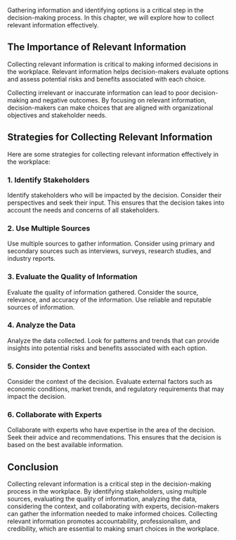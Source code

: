 
Gathering information and identifying options is a critical step in the decision-making process. In this chapter, we will explore how to collect relevant information effectively.

The Importance of Relevant Information
--------------------------------------

Collecting relevant information is critical to making informed decisions in the workplace. Relevant information helps decision-makers evaluate options and assess potential risks and benefits associated with each choice.

Collecting irrelevant or inaccurate information can lead to poor decision-making and negative outcomes. By focusing on relevant information, decision-makers can make choices that are aligned with organizational objectives and stakeholder needs.

Strategies for Collecting Relevant Information
----------------------------------------------

Here are some strategies for collecting relevant information effectively in the workplace:

### 1. Identify Stakeholders

Identify stakeholders who will be impacted by the decision. Consider their perspectives and seek their input. This ensures that the decision takes into account the needs and concerns of all stakeholders.

### 2. Use Multiple Sources

Use multiple sources to gather information. Consider using primary and secondary sources such as interviews, surveys, research studies, and industry reports.

### 3. Evaluate the Quality of Information

Evaluate the quality of information gathered. Consider the source, relevance, and accuracy of the information. Use reliable and reputable sources of information.

### 4. Analyze the Data

Analyze the data collected. Look for patterns and trends that can provide insights into potential risks and benefits associated with each option.

### 5. Consider the Context

Consider the context of the decision. Evaluate external factors such as economic conditions, market trends, and regulatory requirements that may impact the decision.

### 6. Collaborate with Experts

Collaborate with experts who have expertise in the area of the decision. Seek their advice and recommendations. This ensures that the decision is based on the best available information.

Conclusion
----------

Collecting relevant information is a critical step in the decision-making process in the workplace. By identifying stakeholders, using multiple sources, evaluating the quality of information, analyzing the data, considering the context, and collaborating with experts, decision-makers can gather the information needed to make informed choices. Collecting relevant information promotes accountability, professionalism, and credibility, which are essential to making smart choices in the workplace.
